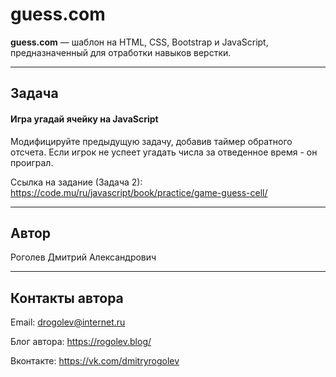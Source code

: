 # guess.com

**guess.com** &mdash; шаблон на HTML, CSS, Bootstrap и JavaScript, предназначенный для отработки навыков верстки.

---

## Задача

#### Игра угадай ячейку на JavaScript

Модифицируйте предыдущую задачу, добавив таймер обратного отсчета. Если игрок не успеет угадать числа за отведенное время - он проиграл.

Ссылка на задание (Задача 2): 
https://code.mu/ru/javascript/book/practice/game-guess-cell/

---

## Автор

Роголев Дмитрий Александрович

---

## Контакты автора

Email: drogolev@internet.ru

Блог автора: https://rogolev.blog/

Вконтакте: https://vk.com/dmitryrogolev
